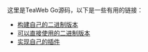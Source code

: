 这里是TeaWeb Go源码，以下是一些有用的链接：
* [构建自己的二进制版本](http://plus.teaos.cn/doc/main/Build.md)
* [可以直接使用的二进制版本](http://plus.teaos.cn/download)
* [实现自己的插件](http://plus.meloy.cn/doc/plugins/Write.md)